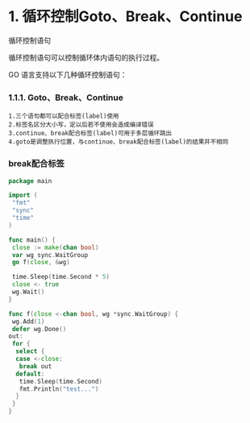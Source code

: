 # 1. 循环控制Goto、Break、Continue
循环控制语句

循环控制语句可以控制循环体内语句的执行过程。

GO 语言支持以下几种循环控制语句：

### 1.1.1. Goto、Break、Continue
    1.三个语句都可以配合标签(label)使用
    2.标签名区分大小写，定以后若不使用会造成编译错误
    3.continue、break配合标签(label)可用于多层循环跳出
    4.goto是调整执行位置，与continue、break配合标签(label)的结果并不相同

### break配合标签
```go 
package main

import (
 "fmt"
 "sync"
 "time"
)

func main() {
 close := make(chan bool)
 var wg sync.WaitGroup
 go f(close, &wg)

 time.Sleep(time.Second * 5)
 close <- true
 wg.Wait()
}

func f(close <-chan bool, wg *sync.WaitGroup) {
 wg.Add(1)
 defer wg.Done()
out:
 for {
  select {
  case <-close:
   break out
  default:
   time.Sleep(time.Second)
   fmt.Println("test...")
  }
 }
}

```
